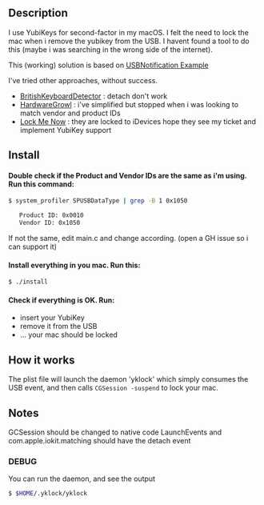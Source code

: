 ## Description

I use YubiKeys for second-factor in my macOS.
I felt the need to lock the mac when i remove the yubikey from the USB.
I havent found a tool to do this (maybe i was searching in the wrong side of the internet).

This (working) solution is based on [USBNotification Example](https://opensource.apple.com/tarballs/IOUSBFamily/ "from Apple")

I've tried other approaches, without success.
 - [BritishKeyboardDetector](https://github.com/coverprice/britishkeyboarddetector/ "from James Russell") : detach don't work
 - [HardwareGrowl](https://github.com/cirrusj/HardwareGrowler "from cirrusj") : i've simplified but stopped when i was looking to match vendor and product IDs
 - [Lock Me Now](https://github.com/IGRSoft/LockMeNow "from IGR Software") : they are locked to iDevices hope they see my ticket and implement YubiKey support

## Install

#### Double check if the Product and Vendor IDs are the same as i'm using. Run this command:
```bash
$ system_profiler SPUSBDataType | grep -B 1 0x1050

   Product ID: 0x0010
   Vendor ID: 0x1050
```


   If not the same, edit main.c and change according. (open a GH issue so i can support it)


#### Install everything in you mac. Run this:
```bash
$ ./install
```

#### Check if everything is OK. Run:
- insert your YubiKey
- remove it from the USB
- ... your mac should be locked

## How it works

The  plist file will launch the daemon 'yklock' which simply consumes the USB event, and then calls
`CGSession -suspend` to lock your mac.

## Notes

GCSession should be changed to native code
LaunchEvents and com.apple.iokit.matching should have the detach event

### DEBUG
You can run the daemon, and see the output
```bash
$ $HOME/.yklock/yklock
````